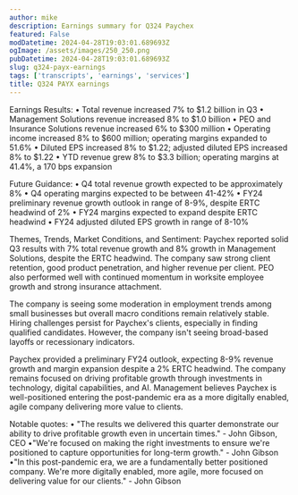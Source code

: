 ```yaml
---
author: mike
description: Earnings summary for Q324 Paychex 
featured: False
modDatetime: 2024-04-28T19:03:01.689693Z
ogImage: /assets/images/250_250.png
pubDatetime: 2024-04-28T19:03:01.689693Z
slug: q324-payx-earnings
tags: ['transcripts', 'earnings', 'services']
title: Q324 PAYX earnings
---
```


Earnings Results:
• Total revenue increased 7% to $1.2 billion in Q3
• Management Solutions revenue increased 8% to $1.0 billion
• PEO and Insurance Solutions revenue increased 6% to $300 million
• Operating income increased 8% to $600 million; operating margins expanded to 51.6%
• Diluted EPS increased 8% to $1.22; adjusted diluted EPS increased 8% to $1.22
• YTD revenue grew 8% to $3.3 billion; operating margins at 41.4%, a 170 bps expansion

Future Guidance:
• Q4 total revenue growth expected to be approximately 8%
• Q4 operating margins expected to be between 41-42% 
• FY24 preliminary revenue growth outlook in range of 8-9%, despite ERTC headwind of 2%
• FY24 margins expected to expand despite ERTC headwind
• FY24 adjusted diluted EPS growth in range of 8-10%

Themes, Trends, Market Conditions, and Sentiment:
Paychex reported solid Q3 results with 7% total revenue growth and 8% growth in Management Solutions, despite the ERTC headwind. The company saw strong client retention, good product penetration, and higher revenue per client. PEO also performed well with continued momentum in worksite employee growth and strong insurance attachment. 

The company is seeing some moderation in employment trends among small businesses but overall macro conditions remain relatively stable. Hiring challenges persist for Paychex's clients, especially in finding qualified candidates. However, the company isn't seeing broad-based layoffs or recessionary indicators.

Paychex provided a preliminary FY24 outlook, expecting 8-9% revenue growth and margin expansion despite a 2% ERTC headwind. The company remains focused on driving profitable growth through investments in technology, digital capabilities, and AI. Management believes Paychex is well-positioned entering the post-pandemic era as a more digitally enabled, agile company delivering more value to clients.

Notable quotes:
• "The results we delivered this quarter demonstrate our ability to drive profitable growth even in uncertain times." - John Gibson, CEO
•"We're focused on making the right investments to ensure we're positioned to capture opportunities for long-term growth." - John Gibson
•"In this post-pandemic era, we are a fundamentally better positioned company. We're more digitally enabled, more agile, more focused on delivering value for our clients." - John Gibson

